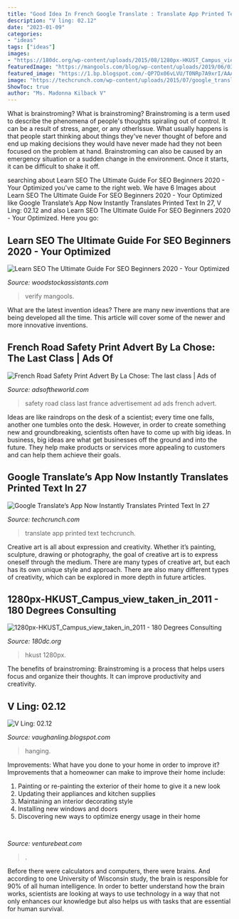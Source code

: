 ```yaml
---
title: "Good Idea In French Google Translate : Translate App Printed Text Techcrunch"
description: "V ling: 02.12"
date: "2023-01-09"
categories:
- "ideas"
tags: ["ideas"]
images:
- "https://180dc.org/wp-content/uploads/2015/08/1280px-HKUST_Campus_view_taken_in_2011-e1438642210448-1024x530.jpg"
featuredImage: "https://mangools.com/blog/wp-content/uploads/2019/06/03-verify.png"
featured_image: "https://1.bp.blogspot.com/-QP7Dx06vLVU/T0NRp7A9xrI/AAAAAAAAEr4/cgkYHRzp-zw/s640/IMGP0237.JPG"
image: "https://techcrunch.com/wp-content/uploads/2015/07/google_translate_hindi-2.gif"
ShowToc: true
author: "Ms. Madonna Kilback V"
---
```



What is brainstroming?
What is brainstroming? Brainstroming is a term used to describe the phenomena of people's thoughts spiraling out of control. It can be a result of stress, anger, or any otherIssue. What usually happens is that people start thinking about things they've never thought of before and end up making decisions they would have never made had they not been focused on the problem at hand. Brainstroming can also be caused by an emergency situation or a sudden change in the environment. Once it starts, it can be difficult to shake it off.

	

		
searching about Learn SEO The Ultimate Guide For SEO Beginners 2020 - Your Optimized you've came to the right web. We have 6 Images about Learn SEO The Ultimate Guide For SEO Beginners 2020 - Your Optimized like Google Translate’s App Now Instantly Translates Printed Text In 27, V Ling: 02.12 and also Learn SEO The Ultimate Guide For SEO Beginners 2020 - Your Optimized. Here you go:
		
    
## Learn SEO The Ultimate Guide For SEO Beginners 2020 - Your Optimized

<img loading=lazy src="https://mangools.com/blog/wp-content/uploads/2019/06/03-verify.png" onerror="this.onerror=null;this.src='https://tse2.mm.bing.net/th?id=OIP.axl04VyDfnr9JoR4oLxtdgHaF9&amp;pid=15.1';" alt="Learn SEO The Ultimate Guide For SEO Beginners 2020 - Your Optimized">

_Source: woodstockassistants.com_

>verify mangools. 

	

What are the latest invention ideas?
There are many new inventions that are being developed all the time. This article will cover some of the newer and more innovative inventions.

    
## French Road Safety Print Advert By La Chose: The Last Class | Ads Of

<img loading=lazy src="https://naotw-pd.s3.amazonaws.com/styles/aotw_detail_ir/s3/the_last_class.jpg?itok=vB1vPFiN" onerror="this.onerror=null;this.src='https://tse4.mm.bing.net/th?id=OIP.QcKaOXRql4ndHiarQ7pvjAHaEK&amp;pid=15.1';" alt="French Road Safety Print Advert By La Chose: The last class | Ads of">

_Source: adsoftheworld.com_

>safety road class last france advertisement ad ads french advert. 

	

Ideas are like raindrops on the desk of a scientist; every time one falls, another one tumbles onto the desk. However, in order to create something new and groundbreaking, scientists often have to come up with big ideas. In business, big ideas are what get businesses off the ground and into the future. They help make products or services more appealing to customers and can help them achieve their goals.

    
## Google Translate’s App Now Instantly Translates Printed Text In 27

<img loading=lazy src="https://techcrunch.com/wp-content/uploads/2015/07/google_translate_hindi-2.gif" onerror="this.onerror=null;this.src='https://tse3.mm.bing.net/th?id=OIP.3Ygldiq4qHgnTvMEpYmJtgHaEL&amp;pid=15.1';" alt="Google Translate’s App Now Instantly Translates Printed Text In 27">

_Source: techcrunch.com_

>translate app printed text techcrunch. 

	

Creative art is all about expression and creativity. Whether it’s painting, sculpture, drawing or photography, the goal of creative art is to express oneself through the medium. There are many types of creative art, but each has its own unique style and approach. There are also many different types of creativity, which can be explored in more depth in future articles.

    
## 1280px-HKUST_Campus_view_taken_in_2011 - 180 Degrees Consulting

<img loading=lazy src="https://180dc.org/wp-content/uploads/2015/08/1280px-HKUST_Campus_view_taken_in_2011-e1438642210448-1024x530.jpg" onerror="this.onerror=null;this.src='https://tse1.mm.bing.net/th?id=OIP.wdEUX_Lhw5U6q2Oqqp-TpAHaD1&amp;pid=15.1';" alt="1280px-HKUST_Campus_view_taken_in_2011 - 180 Degrees Consulting">

_Source: 180dc.org_

>hkust 1280px. 

	

The benefits of brainstroming:
Brainstroming is a process that helps users focus and organize their thoughts. It can improve productivity and creativity.

    
## V Ling: 02.12

<img loading=lazy src="https://1.bp.blogspot.com/-QP7Dx06vLVU/T0NRp7A9xrI/AAAAAAAAEr4/cgkYHRzp-zw/s640/IMGP0237.JPG" onerror="this.onerror=null;this.src='https://tse2.mm.bing.net/th?id=OIP.VUfqAzS-2QGfnck0Ukk65gAAAA&amp;pid=15.1';" alt="V Ling: 02.12">

_Source: vaughanling.blogspot.com_

>hanging. 

	

Improvements: What have you done to your home in order to improve it?
Improvements that a homeowner can make to improve their home include: 
1. Painting or re-painting the exterior of their home to give it a new look 
2. Updating their appliances and kitchen supplies 
3. Maintaining an interior decorating style 
4. Installing new windows and doors 
5. Discovering new ways to optimize energy usage in their home 

    
## 

<img loading=lazy src="https://venturebeat.com/wp-content/uploads/2018/02/img_0039.jpg?w=800" onerror="this.onerror=null;this.src='https://tse2.mm.bing.net/th?id=OIP.PTCHhxDcl_Oi5m7E3dkhZwHaEK&amp;pid=15.1';" alt="">

_Source: venturebeat.com_

>. 

	

Before there were calculators and computers, there were brains. And according to one University of Wisconsin study, the brain is responsible for 90% of all human intelligence. In order to better understand how the brain works, scientists are looking at ways to use technology in a way that not only enhances our knowledge but also helps us with tasks that are essential for human survival.

